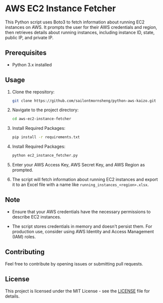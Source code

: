 # AWS EC2 Instance Fetcher

This Python script uses Boto3 to fetch information about running EC2 instances on AWS. It prompts the user for their AWS credentials and region, then retrieves details about running instances, including instance ID, state, public IP, and private IP.

## Prerequisites

- Python 3.x installed



## Usage

1. Clone the repository:

    ```bash
    git clone https://github.com/sailontmornsheng/python-aws-kaizo.git
    ```

2. Navigate to the project directory:

    ```bash
    cd aws-ec2-instance-fetcher
    ```

3. Install Required Packages:

    ```bash
    pip install -r requirements.txt
    ```

4. Install Required Packages:

    ```bash
    python ec2_instance_fetcher.py
    ```

5. Enter your AWS Access Key, AWS Secret Key, and AWS Region as prompted.

6. The script will fetch information about running EC2 instances and export it to an Excel file with a name like `running_instances_<region>.xlsx`.

## Note

- Ensure that your AWS credentials have the necessary permissions to describe EC2 instances.

- The script stores credentials in memory and doesn't persist them. For production use, consider using AWS Identity and Access Management (IAM) roles.

## Contributing

Feel free to contribute by opening issues or submitting pull requests.

## License

This project is licensed under the MIT License - see the [LICENSE](LICENSE) file for details.
